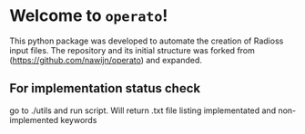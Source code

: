 # Welcome to `operato`!

This python package was developed to automate the creation of Radioss input files.
The repository and its initial structure was forked from 
(https://github.com/nawijn/operato) and expanded.

## For implementation status check
go to ./utils and run script. Will return .txt file listing implementated and non-implemented keywords
